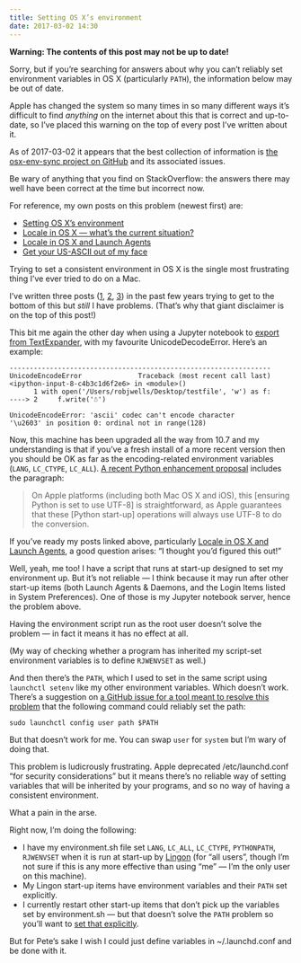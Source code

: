 ```yaml
---
title: Setting OS X’s environment
date: 2017-03-02 14:30
---
```


<div class="flag">
  <p><strong>Warning: The contents of this post may not be up to date!</strong></p>
  <p>Sorry, but if you’re searching for answers about why you can’t reliably set environment variables in OS X (particularly <code>PATH</code>), the information below may be out of date.</p>
  <p>Apple has changed the system so many times in so many different ways it’s difficult to find <em>anything</em> on the internet about this that is correct and up-to-date, so I’ve placed this warning on the top of every post I’ve written about it.</p>
  <p>As of 2017-03-02 it appears that the best collection of information is <a href="https://github.com/ersiner/osx-env-sync">the osx-env-sync project on GitHub</a> and its associated issues.</p>
  <p>Be wary of anything that you find on StackOverflow: the answers there may well have been correct at the time but incorrect now.</p>
  <p>For reference, my own posts on this problem (newest first) are:</p>
  <ul>
    <li><a href="/2017/03/setting-os-xs-environment/">Setting OS X’s environment</a></li>
    <li><a href="/2014/12/locale-in-os-x-whats-the-current-situation/">Locale in OS X — what’s the current situation?</a></li>
    <li><a href="/2014/12/locale-in-os-x-and-launch-agents/">Locale in OS X and Launch Agents</a></li>
    <li><a href="/2013/09/get-your-us-ascii-out-of-my-face/">Get your US-ASCII out of my face</a></li>
  </ul>
</div>

Trying to set a consistent environment in OS X is the single most frustrating thing I’ve ever tried to do on a Mac.

I’ve written three posts ([1][], [2][], [3][]) in the past few years trying to get to the bottom of this but *still* I have problems. (That’s why that giant disclaimer is on the top of this post!)

[1]: /2013/09/get-your-us-ascii-out-of-my-face/
[2]: /2014/12/locale-in-os-x-and-launch-agents/
[3]: /2014/12/locale-in-os-x-whats-the-current-situation/

This bit me again the other day when using a Jupyter notebook to [export from TextExpander][te-lb], with my favourite UnicodeDecodeError. Here’s an example:

[te-lb]: /2017/03/textexpander-to-launchbar-snippets/

    -----------------------------------------------------------------
    UnicodeEncodeError              Traceback (most recent call last)
    <ipython-input-8-c4b3c1d6f2e6> in <module>()
          1 with open('/Users/robjwells/Desktop/testfile', 'w') as f:
    ----> 2     f.write('☃')

    UnicodeEncodeError: 'ascii' codec can't encode character
    '\u2603' in position 0: ordinal not in range(128)

Now, this machine has been upgraded all the way from 10.7 and my understanding is that if you’ve a fresh install of a more recent version then you should be OK as far as the encoding-related environment variables (`LANG`, `LC_CTYPE`, `LC_ALL`). [A recent Python enhancement proposal][pep] includes the paragraph:

[pep]: https://www.python.org/dev/peps/pep-0538/#background

> On Apple platforms (including both Mac OS X and iOS), this [ensuring Python is set to use UTF-8] is straightforward, as Apple guarantees that these [Python start-up] operations will always use UTF-8 to do the conversion.

If you’ve ready my posts linked above, particularly [Locale in OS X and Launch Agents][2], a good question arises: “I thought you’d figured this out!”

Well, yeah, me too! I have a script that runs at start-up designed to set my environment up. But it’s not reliable — I think because it may run after other start-up items (both Launch Agents & Daemons, and the Login Items listed in System Preferences). One of those is my Jupyter notebook server, hence the problem above.

Having the environment script run as the root user doesn’t solve the problem — in fact it means it has no effect at all.

(My way of checking whether a program has inherited my script-set environment variables is to define `RJWENVSET` as well.)

And then there’s the `PATH`, which I used to set in the same script using `launchctl setenv` like my other environment variables. Which doesn’t work. There’s a suggestion on [a GitHub issue for a tool meant to resolve this problem][env-sync] that the following command could reliably set the path:

[env-sync]: https://github.com/ersiner/osx-env-sync/issues/1#issuecomment-230053839

    sudo launchctl config user path $PATH

But that doesn’t work for me. You can swap `user` for `system` but I’m wary of doing that.

This problem is ludicrously frustrating. Apple deprecated /etc/launchd.conf “for security considerations” but it means there’s no reliable way of setting variables that will be inherited by your programs, and so no way of having a consistent environment.

What a pain in the arse.

Right now, I’m doing the following:

* I have my environment.sh file set `LANG`, `LC_ALL`, `LC_CTYPE`, `PYTHONPATH`, `RJWENVSET` when it is run at start-up by [Lingon][] (for “all users”, though I’m not sure if this is any more effective than using “me” — I’m the only user on this machine).
* My Lingon start-up items have environment variables and their `PATH` set explicitly.
* I currently restart other start-up items that don’t pick up the variables set by environment.sh — but that doesn’t solve the `PATH` problem so you’ll want to [set that explicitly][drang].

[Lingon]: https://www.peterborgapps.com/lingon/
[drang]: http://leancrew.com/all-this/2017/03/the-keyboard-maestro-scripting-environment/

But for Pete’s sake I wish I could just define variables in ~/.launchd.conf and be done with it.
